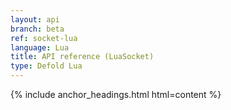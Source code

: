 ```yaml
---
layout: api
branch: beta
ref: socket-lua
language: Lua
title: API reference (LuaSocket)
type: Defold Lua
---
```

{% include anchor_headings.html html=content %}